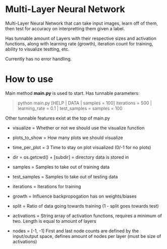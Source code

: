 # Multi-Layer Neural Network
Multi-Layer Neural Network that can take input images, learn off of them, then test for accuracy on interpretting them given a label.

Has tunnable amount of Layers with their respective sizes and activation functions, along with learning rate (growth), iteration count for training, ability to visualize testting, etc.

Currently has no error handling.

# How to use
Main method **main.py** is used to start. Has tunnable parameters:
> python main.py [HELP | DATA | samples = 100] iterations = 500 | learning_rate = 0.1  | test_samples = samples = 100

Other tunnable features exist at the top of main.py
* visualize = Whether or not we should use the visualize function
* plots_to_show = How many plots we should visualize
* time_per_plot = 3 Time to stay on plot visualized (0/-1 for no plots)

* dir = os.getcwd() + [subdir] = directory data is stored in

* samples = Samples to take out of training data
* test_samples = Samples to take out of testing data
* iterations = Iterations for training
* growth = Influence backpropogation has on weights/biases
* split = Ratio of data going towards training (1 - split goes towards test)

* activations = String array of activation functions, requires a minimum of two. Length is equal to amount of layers
* nodes = [-1, -1] First and last node counts are defined by the input/output space, defines amount of nodes per layer (must be size of activations)